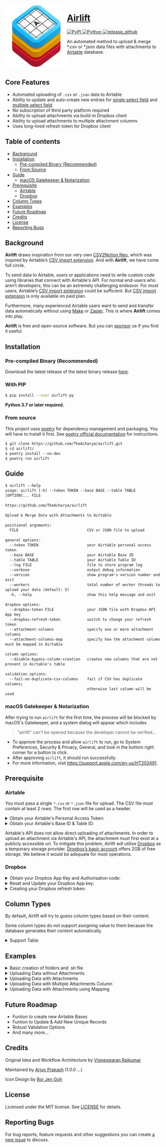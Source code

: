 <a href="https://github.com/TheAcharya/Airlift"><img src="https://github.com/TheAcharya/Airlift/blob/main/assets/Airlift_Icon.png?raw=true" width="200" alt="App icon" align="left"/>

<div>
<h1>Airlift</h1>
<!-- PyPI -->
<a href="https://pypi.python.org/pypi/airlift-py">
<img src="https://img.shields.io/pypi/v/airlift-py?label=version" alt="PyPI"/>
</a>
<!-- Python -->
<a href="https://pypi.org/project/airlift-py/">
<img src="https://img.shields.io/pypi/pyversions/airlift-py.svg" alt="Python"/>
</a>
<!-- release_github -->
<a href="https://github.com/TheAcharya/Airlift/actions/workflows/release_github.yml">
<img src="https://github.com/TheAcharya/Airlift/actions/workflows/release_github.yml/badge.svg" alt="release_github"/>
</a>
<p>
<p>An automated method to upload & merge *.csv or *.json data files with attachments to <a href="https://www.airtable.com" target="_blank">Airtable</a> database.</p>

<br>
<br>
</div>

## Core Features

- Automated uploading of `.csv` or `.json` data to Airtable
- Ability to update and auto-create new entries for [single select field](https://support.airtable.com/docs/single-select-field) and [multiple select field](https://support.airtable.com/docs/multiple-select-field)
- No subscription of third party platform required
- Ability to upload attachments via build-in Dropbox client
- Ability to upload attachments to multiple attachment columns
- Uses long-lived refresh token for Dropbox client

## Table of contents

- [Background](#background)
- [Installation](#installation)
  - [Pre-compiled Binary (Recommended)](#pre-compiled-binary-recommended)
  - [From Source](#from-source)
- [Guide](#guide)
  - [macOS Gatekeeper & Notarization](#macos-gatekeeper--notarization)
- [Prerequisite](#prerequisite)
  - [Airtable](#airtable)
  - [Dropbox](#dropbox)
- [Column Types](#column-types)
- [Examples](#examples)
- [Future Roadmap](#future-roadmap)
- [Credits](#credits)
- [License](#license)
- [Reporting Bugs](#reporting-bugs)

## Background

**Airlift** draws inspiration from our very own [CSV2Notion Neo](https://github.com/TheAcharya/csv2notion-neo), which was inspired by Airtable’s [CSV import extension](https://support.airtable.com/docs/csv-import-extension). And with **Airlift**, we have come full circle.

To send data to Airtable, users or applications need to write custom code using libraries that connect with Airtable's API. For normal end-users who aren’t developers, this can be an extremely challenging endeavor. For most users, Airtable’s [CSV import extension](https://support.airtable.com/docs/csv-import-extension) could be sufficient. But [CSV import extension](https://support.airtable.com/docs/csv-import-extension) is only available on paid plan.

Furthermore, many experienced Airtable users want to send and transfer data automatically without using [Make](https://www.make.com) or [Zapier](https://zapier.com). This is where **Airlift** comes into play.

**Airlift** is free and open-source software. But you can [sponsor](https://github.com/sponsors/TheAcharya) us if you find it useful.

## Installation

### Pre-compiled Binary (Recommended)

Download the latest release of the latest binary release [here](https://github.com/TheAcharya/airlift/releases).

### With PIP

```bash
$ pip install --user airlift-py
```

**Python 3.7 or later required.**

### From source

This project uses [poetry](https://python-poetry.org/) for dependency management and packaging. You will have to install it first. See [poetry official documentation](https://python-poetry.org/docs/) for instructions.

```shell
$ git clone https://github.com/TheAcharya/airlift.git
$ cd airlift/
$ poetry install --no-dev
$ poetry run airlift
```

## Guide

```plain
$ airlift --help
usage: airlift [-h] --token TOKEN --base BASE --table TABLE [OPTION]... FILE

https://github.com/TheAcharya/airlift

Upload & Merge Data with Attachments to Airtable

positional arguments:
  FILE                               CSV or JSON file to upload

general options:
  --token TOKEN                      your Airtable personal access token
  --base BASE                        your Airtable Base ID
  --table TABLE                      your Airtable Table ID
  --log FILE                         file to store program log
  --verbose                          output debug information
  --version                          show program's version number and exit
  --workers                          total number of worker threads to upload your data (default: 5)
  -h, --help                         show this help message and exit

dropbox options:
  --dropbox-token FILE               your JSON file with Dropbox API App key
  --dropbox-refresh-token            switch to change your refresh token
  --attachment-columns               specify one or more attachment columns
  --attachment-columns-map           specify how the attachment column must be mapped in Airtable

column options:
  --disable-bypass-column-creation   creates new columns that are not present in Airtable's table

validation options:
  --fail-on-duplicate-csv-columns    fail if CSV has duplicate columns;
                                     otherwise last column will be used
```

### macOS Gatekeeper & Notarization

After trying to run `airlift` for the first time, the process will be blocked by macOS's Gatekeeper, and a system dialog will appear which includes

> "airlift" can't be opened because the developer cannot be verified...

- To approve the process and allow `airlift` to run, go to System Preferences, Security & Privacy, General, and look in the bottom right corner for a button to click.
- After approving `airlift`, it should run successfully. 
- For more information, visit https://support.apple.com/en-us/HT202491.

## Prerequisite

### Airtable

You must pass a single `*.csv` or `*.json` file for upload. The CSV file must contain at least 2 rows. The first row will be used as a header.

<details><summary>Obtain your Airtable's Personal Access Token:</summary>
<p>

1. Login to your [Airtable](https://airtable.com/login) account via a web browser.
2. Go to [Personal access token](https://airtable.com/create/tokens), click the **Create new token** button to create a new personal access token.
3. Give your token a unique name. This name will be visible in record revision history.
4. Add the following scopes to grant to your token. This controls what API endpoints the token will be able to use.

<p align="center"> <img src="https://github.com/TheAcharya/Airlift/blob/main/assets/airtable_scopes.png?raw=true"> </p>
   
6. Click ‘add a base’ to grant the token access to a base or workspace

> You can grant access to any combination and number of bases and workspaces. You can also grant access to all workspaces and bases under your account. Keep in mind that the token will only be able to read and write data within the bases and workspaces that have been assigned to it.

6. Once your token is created, the token will only be shown to you once, it is encouraged that you to copy it to your clipboard and store it somewhere safe. While you will be able to manage it in [Personal access token](https://airtable.com/create/tokens), the sensitive token itself is not stored for security purposes.

</p>
</details>

<details><summary>Obtain your Airtable's Base ID & Table ID:</summary>
<p>

1. When you have a base open in a compatible web browser, you should see a URL in the address bar that looks similar to the example below:

<p align="center"> <img src="https://github.com/TheAcharya/Airlift/blob/main/assets/airtable_url.jpg?raw=true"> </p>

In between each backslash, you will find a string that identifies the base, table, and view IDs.

- Base IDs begin with "app"
- Table IDs begin with "tbl"
- View IDs begin with "viw"

<p align="center"> <img src="https://github.com/TheAcharya/Airlift/blob/main/assets/airtable_url_reference.png?raw=true"> </p>

We only require _Base ID_ and _Table ID_ for **Airlift**

</p>
</details>

Airtable's API does not allow direct uploading of attachments. In order to upload an attachment via Airtable's API, the attachment must first exist at a publicly accessible url. To mitigate this problem, Airlift will utilise [Dropbox](https://www.dropbox.com) as a temporary storage provider. [Dropbox’s basic account](https://www.dropbox.com/basic) offers 2GB of free storage. We believe it would be adequate for most operations.

### Dropbox

<details><summary>Obtain your Dropbox App Key and Authorisation code:</summary>
<p>

1. Right-click and save [dropbox-token.json](https://raw.githubusercontent.com/TheAcharya/Airlift/main/assets/dropbox-token.json) file to your computer.
2. When using `--dropbox-token` make sure you input the full `PATH` of `dropbox-token.json` file.
3. Login to your [Dropbox's App Console](https://www.dropbox.com/developers/apps) account via a web browser.
4. Click on ‘Create app’ button.
5. Choose Scoped access.
6. Choose Full Dropbox access.
7. Give your App a name. _The name of the App can be unique and personal to you._
8. Click on ‘Create app’ button.

<p align="center"> <img src="https://github.com/TheAcharya/Airlift/blob/main/assets/dropbox_01.png?raw=true"> </p>

7. Go to the Permissions tab.
8. Set the permissions as shown on the screenshot.
9. Click on 'Submit' at the bottom.

<p align="center"> <img src="https://github.com/TheAcharya/Airlift/blob/main/assets/dropbox_02.png?raw=true"> </p>

10. Go to the Settings tab.
11. Copy your App key and paste into your `dropbox-token.json` file. Where `REPLACE` is your App key.

<p align="center"> <img src="https://github.com/TheAcharya/Airlift/blob/main/assets/dropbox_03.png?raw=true"> </p>

```json
{
  "app_key": "REPLACE"
}
```

12. On first usage of Airlift, you will be promted to visit Dropbox.
13. Copy and paste the full Dropbox URL into your browser.

```txt
INFO: Validation done!
INFO: All the columns are verified and present in both the file and Airtable!
1. Go to: https://www.dropbox.com/oauth2/authorize?response_type=code&client_id=6zh18qgnw37ifpp&token_access_type=offline&code_challenge=TphrwcwmRtkGawgxFvWQcROFMbjsTeba9BGv0Lgi0nw&code_challenge_method=S256
2. Click "Allow" (you might have to log in first).
3. Copy the authorization code.
Enter the authorization code here:    
```

<p align="center"> <img src="https://github.com/TheAcharya/Airlift/blob/main/assets/dropbox_04.png?raw=true"> </p>

14. Click Continue.

<p align="center"> <img src="https://github.com/TheAcharya/Airlift/blob/main/assets/dropbox_04.png?raw=true"> </p>

15. Click Allow.

<p align="center"> <img src="https://github.com/TheAcharya/Airlift/blob/main/assets/dropbox_05.png?raw=true"> </p>

16. You will be presented with your authorization code. Copy your authorization code.

<p align="center"> <img src="https://github.com/TheAcharya/Airlift/blob/main/assets/dropbox_06.png?raw=true"> </p>

```bash
Enter the authorization code here:    XXXZZaa0-poAAAAAAABZNgc9CwNdyryqoRAi4fxP2aU
```

17. Paste it back into the terminal.
18. Airlift would update and store your Dropbox refresh token into your `dropbox-token.json` file.
19. This is a one time procress. You will not be asked again.

**Do not share your access json token file with anyone.**

</p>
</details>

<details><summary>Reset and Update your Dropbox App key:</summary>
<p>

1. For reasons should you decide to delete and revoke the App from [Dropbox's App Console](https://www.dropbox.com/developers/apps) and created a new App, you would have to repeate the above mentioned steps.
2. For easy updating of your your Dropbox App key, right-click and save [reset-create-dropbox-app-key.sh](https://raw.githubusercontent.com/TheAcharya/Airlift/main/assets/reset-create-dropbox-app-key.sh) file to the same location of your `dropbox-token.json` file.
4. To execute your script, open Terminal, type `sh ` and drag and drop `reset-create-dropbox-app-key.sh` file into the terminal.
5. You will promted to enter your Dropbox App key.
6. The script would overwrite `dropbox-token.json` file with your new Dropbox App key.

</p>
</details>

<details><summary>Creating your Dropbox refresh token:</summary>
<p>

If you have created your and replaced your Dropbox App key in your `dropbox-token.json` file. You would need to re-create your Dropbox refresh token again.

You can utalise this this `.sh` shoukd you need to authorise and refresh your `dropbox-token.json` file.

```bash
#!/bin/sh

TOOL_PATH="/Users/xxx/Desktop/Airlift/airlift"
DROPBOX_TOKEN="/Users/xxx/Desktop/Airlift/dropbox-token.json"
UPLOAD_LOG="/Users/xxx/Desktop/Airlift/log.txt"

$TOOL_PATH --dropbox-token $DROPBOX_TOKEN --dropbox-refresh-token --log $UPLOAD_LOG
```

</p>
</details>

## Column Types

By default, Airlift will try to guess column types based on their content.

Some column types do not support assigning value to them because the database generates their content automatically.

<details><summary>Support Table</summary>
<p>

| Column Type Name   | Supported Values | Multiple Values (Comma Separated) |
| ----------------------- | ---------------- | -------------------------------------- |
| Attachment              | string           | ❌                                     |
| Autonumber              | numerical        | ❌                                     |
| Barcode                 | string           | ❌                                     |
| Button                  | `---`            | `---`                                  |
| Checkbox                | `true`, `false`  | ❌                                     |
| Count                   | numerical        | ❌                                     |
| Created time            | `---`		         | `---`                                  |
| Created by              | `---`  		       | `---`                                  |
| Currency                | numerical        | ❌                                     |
| Date & Time             | string  		     | ❌                                     |
| Duration                | string           | ❌                                     |
| Email                   | string           | ❌                                     |
| Formula                 | `---`            | `---`                                  |
| Last modified by        | `---`            | `---`                                  |
| Last modified time      | `---`            | `---`                                  |
| Linked record           | string           | ✅                                     |
| Long text           	  | string           | ❌                                     |
| Lookup                  | `---`            | `---`                                  |
| Multiple select         | string           | ✅                                     |
| Number       			      | numerical        | ❌                                     |
| Percent                 | numerical        | ❌                                     |
| Phone number            | string           | ❌                                     |
| Rating                  | numerical        | ❌                                     |
| Rollup                  | `---`            | `---`                                  |
| Single line text        | string           | ❌                                     |
| Single select        	  | string           | ❌                                     |
| URL       			        | string           | ❌                                     |
| User       			        | `---`            | `---`                                  |

</p>
</details>

## Examples

<details><summary>Basic creation of folders and .sh file</summary>
<p>

For ease of use, usage and creation of `.sh` files is **recommended**.

1. Create a folder called **Airlift** on your Desktop.
2. Place the latest pre-compiled binary with the folder.
3. Right-click and save [dropbox-token.json](https://raw.githubusercontent.com/TheAcharya/Airlift/main/assets/dropbox-token.json) file and save it within your **Airlift**. 
4. Within that folder, create a folder, **Data**.
5. **Data** is where you place your `.csv` or `.json` and attachments files.
6. Create a file using any text editor. Name the script file with extension `.sh`
7. Copy and paste this syntax into the file, where **xxx** is the name of of your user directory and **zzz** is the name of your `.csv` or `.json` file.
8. **REPLACE** the text with your relevent tokens and IDs.
9. Save the script file as `myscript.sh` within your **Airlift** folder.
10. To give execute permission to your script, open Terminal, `chmod +x /Users/xxx/Desktop/Airlift/myscript.sh`
12. To execute your script, open Terminal, `sh /Users/xxx/Desktop/Airlift/myscript.sh`
13. To obtain your Dropbox App Key and Authorization code, please read the [Dropbox](#dropbox) section.
14. You can create and save multiple `.sh` files for different modes and configurations.

</p>
</details>

<details><summary>Uploading Data without Attachments</summary>
<p>

```bash
#!/bin/sh

TOOL_PATH="/Users/xxx/Desktop/Airlift/airlift"
AIRTABLE_TOKEN="REPLACE"
AIRTABLE_BASE="REPLACE"
AIRTABLE_TABLE="REPLACE"
UPLOAD_PAYLOAD="/Users/xxx/Desktop/Airlift/Data/zzz.csv"
UPLOAD_LOG="/Users/xxx/Desktop/Airlift/log.txt"

$TOOL_PATH --token $AIRTABLE_TOKEN --base $AIRTABLE_BASE --table $AIRTABLE_TABLE --log $UPLOAD_LOG "$UPLOAD_PAYLOAD"
```

Example CSV

```text
Cat ID,Animal Name,Location
001,Lion,Namibia
002,Tiger,India
003,Panther,India
004,Snow Leopard,Nepal
005,Cheetah,South Africa
006,Puma,South America
007,Jaguar,Brazil
```

<p align="center"> <img src="https://github.com/TheAcharya/Airlift/blob/main/assets/big-cats-without-attachments.gif?raw=true"> </p>

</p>
</details>

<details><summary>Uploading Data with Attachments</summary>
<p>

```bash
#!/bin/sh

TOOL_PATH="/Users/xxx/Desktop/Airlift/airlift"
AIRTABLE_TOKEN="REPLACE"
AIRTABLE_BASE="REPLACE"
AIRTABLE_TABLE="REPLACE"
DROPBOX_TOKEN="/Users/xxx/Desktop/Airlift/dropbox-token.json"
UPLOAD_PAYLOAD="/Users/xxx/Desktop/Airlift/Data/zzz.csv"
UPLOAD_LOG="/Users/xxx/Desktop/Airlift/log.txt"

$TOOL_PATH --token $AIRTABLE_TOKEN --base $AIRTABLE_BASE --table $AIRTABLE_TABLE --dropbox-token $DROPBOX_TOKEN --attachment-columns "Image Filename" --log $UPLOAD_LOG "$UPLOAD_PAYLOAD"
```

Example CSV 

```text
Cat ID,Animal Name,Location,Image Filename
001,Lion,Namibia,lion.jpg
002,Tiger,India,tiger.jpg
003,Panther,India,panther.jpg
004,Snow Leopard,Nepal,snow_leopard.jpg
005,Cheetah,South Africa,cheetah.jpg
006,Puma,South America,puma.jpg
007,Jaguar,Brazil,jaguar.jpg
```

Example Folder Structure

```text
Desktop/
├─ Airlift/
│  ├─ Data/
│  │  ├─ zzz.csv
│  │  ├─ cheetah.jpg
│  │  ├─ jaguar.jpg
│  │  ├─ lion.jpg
│  │  ├─ panther.jpg
│  │  ├─ puma.jpg
│  │  ├─ snow_leopard.jpg
│  │  ├─ tiger.jpg
│  ├─ myscript.sh
│  ├─ dropbox-token.json
│  ├─ airlift [Binary Executable File]
```

<p align="center"> <img src="https://github.com/TheAcharya/Airlift/blob/main/assets/big-cats-with-attachments.gif?raw=true"> </p>

</p>
</details>

<details><summary>Uploading Data with Multiple Attachments Column</summary>
<p>

```bash
#!/bin/sh

TOOL_PATH="/Users/xxx/Desktop/Airlift/airlift"
AIRTABLE_TOKEN="REPLACE"
AIRTABLE_BASE="REPLACE"
AIRTABLE_TABLE="REPLACE"
DROPBOX_TOKEN="/Users/xxx/Desktop/Airlift/dropbox-token.json"
UPLOAD_PAYLOAD="/Users/xxx/Desktop/Airlift/Data/zzz.csv"
UPLOAD_LOG="/Users/xxx/Desktop/Airlift/log.txt"

$TOOL_PATH --token $AIRTABLE_TOKEN --base $AIRTABLE_BASE --table $AIRTABLE_TABLE --dropbox-token $DROPBOX_TOKEN --attachment-columns "Colour Image" "Black & White Image" --log $UPLOAD_LOG "$UPLOAD_PAYLOAD"
```

Example CSV 

```text
Cat ID,Animal Name,Location,Colour Image,Black & White Image
001,Lion,Namibia,Colour/lion.jpg,Black & White/lion.jpg
002,Tiger,India,Colour/tiger.jpg,Black & White/tiger.jpg
003,Panther,India,Colour/panther.jpg,Black & White/panther.jpg
004,Snow Leopard,Nepal,Colour/snow_leopard.jpg,Black & White/snow_leopard.jpg
005,Cheetah,South Africa,Colour/cheetah.jpg,Black & White/cheetah.jpg
006,Puma,South America,Colour/puma.jpg,Black & White/puma.jpg
007,Jaguar,Brazil,Colour/jaguar.jpg,Black & White/jaguar.jpg
```

Example Folder Structure

```text
Desktop/
├─ Airlift/
│  ├─ Data/
│  │  ├─ zzz.csv
│  │  ├─ Black & White/
│  │  │  ├─ cheetah.jpg
│  │  │  ├─ jaguar.jpg
│  │  │  ├─ lion.jpg
│  │  │  ├─ panther.jpg
│  │  │  ├─ puma.jpg
│  │  │  ├─ snow_leopard.jpg
│  │  │  ├─ tiger.jpg
│  │  ├─ Colour/
│  │  │  ├─ cheetah.jpg
│  │  │  ├─ jaguar.jpg
│  │  │  ├─ lion.jpg
│  │  │  ├─ panther.jpg
│  │  │  ├─ puma.jpg
│  │  │  ├─ snow_leopard.jpg
│  │  │  ├─ tiger.jpg
│  ├─ myscript.sh
│  ├─ dropbox-token.json
│  ├─ airlift [Binary Executable File]
```

<p align="center"> <img src="https://github.com/TheAcharya/Airlift/blob/main/assets/big-cats-with-attachments-multi-column.gif?raw=true"> </p>

</p>
</details>

<details><summary>Uploading Data with Attachments using Mapping</summary>
<p>

```bash
#!/bin/sh

TOOL_PATH="/Users/xxx/Desktop/Airlift/airlift"
AIRTABLE_TOKEN="REPLACE"
AIRTABLE_BASE="REPLACE"
AIRTABLE_TABLE="REPLACE"
DROPBOX_TOKEN="/Users/xxx/Desktop/Airlift/dropbox-token.json"
UPLOAD_PAYLOAD="/Users/xxx/Desktop/Airlift/Data/zzz.csv"
UPLOAD_LOG="/Users/xxx/Desktop/Airlift/log.txt"

$TOOL_PATH --token $AIRTABLE_TOKEN --base $AIRTABLE_BASE --table $AIRTABLE_TABLE --dropbox-token $DROPBOX_TOKEN --attachment-columns-map "Image Filename" "Attachments" --log $UPLOAD_LOG "$UPLOAD_PAYLOAD"
```

Example CSV 

```text
Cat ID,Animal Name,Location,Image Filename
001,Lion,Namibia,lion.jpg
002,Tiger,India,tiger.jpg
003,Panther,India,panther.jpg
004,Snow Leopard,Nepal,snow_leopard.jpg
005,Cheetah,South Africa,cheetah.jpg
006,Puma,South America,puma.jpg
007,Jaguar,Brazil,jaguar.jpg
```

Example Folder Structure

```text
Desktop/
├─ Airlift/
│  ├─ Data/
│  │  ├─ zzz.csv
│  │  ├─ cheetah.jpg
│  │  ├─ jaguar.jpg
│  │  ├─ lion.jpg
│  │  ├─ panther.jpg
│  │  ├─ puma.jpg
│  │  ├─ snow_leopard.jpg
│  │  ├─ tiger.jpg
│  ├─ myscript.sh
│  ├─ dropbox-token.json
│  ├─ airlift [Binary Executable File]
```

<p align="center"> <img src="https://github.com/TheAcharya/Airlift/blob/main/assets/big-cats-with-attachments-map.gif?raw=true"> </p>

</p>
</details>

## Future Roadmap

- Funtion to create new Airtable Bases
- Funtion to Update & Add New Unique Records
- Robust Validation Options
- And many more...

## Credits

Original Idea and Workflow Architecture by [Vigneswaran Rajkumar](https://twitter.com/IAmVigneswaran)

Maintained by [Arjun Prakash](https://github.com/arjunprakash027) (1.0.0 ...)

Icon Design by [Bor Jen Goh](https://www.artstation.com/borjengoh)

## License

Licensed under the MIT license. See [LICENSE](https://github.com/TheAcharya/Airlift/blob/main/LICENSE) for details.

## Reporting Bugs

For bug reports, feature requests and other suggestions you can create [a new issue](https://github.com/TheAcharya/Airlift/issues) to discuss.
